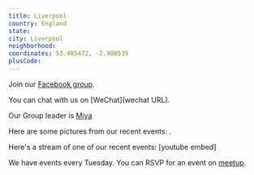 ```yaml
---
title: Liverpool
country: England
state: 
city: Liverpool
neighborhood: 
coordinates: 53.405472, -2.980539
plusCode:
---
```

Join our [Facebook group](https://www.facebook.com/groups/free.code.camp.liverpool).

You can chat with us on [WeChat](wechat URL).

Our Group leader is [Miya](freecodecamp.org/miya)

Here are some pictures from our recent events:
![]().

Here's a stream of one of our recent events:
[youtube embed]

We have events every Tuesday. You can RSVP for an event on [meetup](meetupurl).
